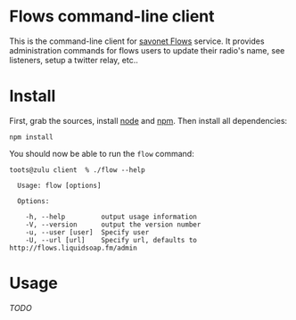 Flows command-line client
=========================

This is the command-line client for [savonet Flows](http://liquidsoap.fm/flows.html) service.
It provides administration commands for flows users to update their radio's name, see listeners, 
setup a twitter relay, etc..

Install
=======

First, grab the sources, install [node](http://nodejs.org/) and [npm](http://npmjs.org/). 
Then install all dependencies:

    npm install

You should now be able to run the `flow` command:

    toots@zulu client  % ./flow --help

      Usage: flow [options]

      Options:

        -h, --help         output usage information
        -V, --version      output the version number
        -u, --user [user]  Specify user
        -U, --url [url]    Specify url, defaults to http://flows.liquidsoap.fm/admin 


Usage
=====

_TODO_
